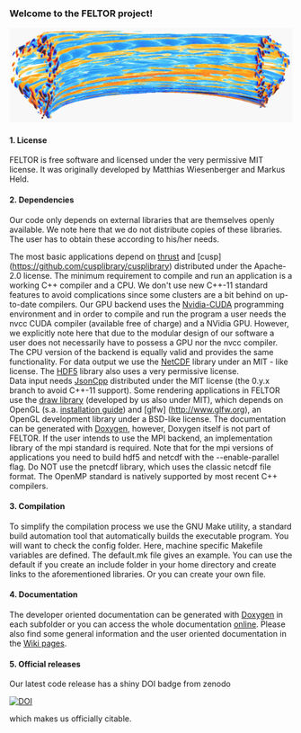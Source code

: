 ### Welcome to the FELTOR project!

![3dsimulation](3dpic.jpg)

#### 1. License 
FELTOR is free software and licensed under the very permissive MIT license. It was originally developed by Matthias Wiesenberger and Markus Held.

#### 2. Dependencies 
Our code only depends on external libraries that are themselves openly available. We note here that we do not distribute copies of these libraries. The user has to obtain these according to his/her needs. 

The most basic applications depend on [thrust]( https://github.com/thrust/thrust) and [cusp] (https://github.com/cusplibrary/cusplibrary) distributed under the Apache-2.0 license. The minimum requirement to compile and run an application is a working C++ compiler and a CPU. 
We don't use new C++-11 standard features to avoid complications since some clusters are a bit behind on up-to-date compilers. 
Our GPU backend uses the [Nvidia-CUDA](https://developer.nvidia.com/cuda-zone) programming environment and in order to compile and run the program a user needs the nvcc CUDA compiler (available free of charge) and a NVidia GPU. However, we explicitly note here that due to the modular design of our software a user does not necessarily have to possess a GPU nor the nvcc compiler. The CPU version of the backend is equally valid and provides the same functionality. 
For data output we use the [NetCDF](http://www.unidata.ucar.edu/software/netcdf/) library under an MIT - like license. The [HDF5](https://www.hdfgroup.org/HDF5/) library also uses a very permissive license.  
Data input needs [JsonCpp](https://www.github.com/open-source-parsers/jsoncpp) distributed under the MIT license (the 0.y.x branch to avoid C++-11 support).
Some rendering applications in FELTOR use the [draw library]( https://github.com/mwiesenberger/draw) (developed by us also under MIT), 
which depends on OpenGL (s.a. [installation guide](http://en.wikibooks.org/wiki/OpenGL_Programming)) and [glfw] (http://www.glfw.org), an OpenGL development library under a BSD-like license. The documentation can be generated with [Doxygen](http://www.doxygen.org), however, Doxygen itself is not part of FELTOR. 
If the user intends to use the MPI backend, an implementation library of the mpi standard is required. Note that for the mpi versions of applications you need to build
hdf5 and netcdf with the --enable-parallel flag. Do NOT use the pnetcdf library, which
uses the classic netcdf file format.  The OpenMP standard is natively supported by most recent C++ compilers.

#### 3. Compilation 
To simplify the compilation process we use the GNU Make utility, a standard build automation tool that automatically builds the executable program. 
You will want to check the 
config folder. Here, machine specific Makefile variables are defined. 
The default.mk file gives an example. You can use the default 
if you create an include folder in your home directory and create 
links to the aforementioned libraries. Or you can 
create your own file. 
#### 4. Documentation 
The developer oriented documentation can be generated with [Doxygen](http://www.doxygen.org) in each subfolder or you can access the whole documentation [online](http://feltor-dev.github.io/feltor/inc/dg/html/modules.html).
Please also find some general information and the user oriented documentation 
in the [Wiki pages](https://github.com/feltor-dev/feltor/wiki).
#### 5. Official releases 
Our latest code release has a shiny DOI badge from zenodo

[![DOI](https://zenodo.org/badge/14143578.svg)](https://zenodo.org/badge/latestdoi/14143578)

which makes us officially citable.
